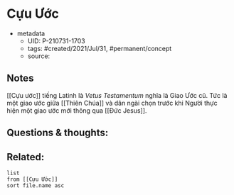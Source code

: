 # Cựu Ước

- metadata
	- UID: P-210731-1703
	- tags: #created/2021/Jul/31, #permanent/concept 
	- source: 

## Notes
[[Cựu ước]] tiếng Latinh là _Vetus Testamentum_ nghĩa là Giao Ước cũ. Tức là một giao ước giữa [[Thiên Chúa]] và dân ngài chọn trước khi Người thực hiện một giao ước mới thông qua [[Đức Jesus]].

## Questions & thoughts:


## Related:
```dataview
list
from [[Cựu Ước]]
sort file.name asc
```